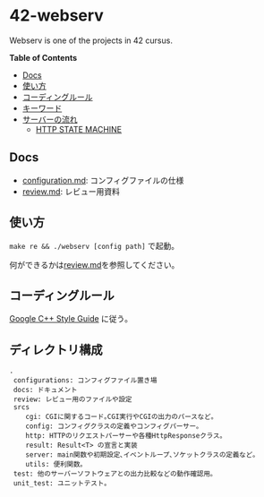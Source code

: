 # 42-webserv

Webserv is one of the projects in 42 cursus.

<!-- START doctoc generated TOC please keep comment here to allow auto update -->
<!-- DON'T EDIT THIS SECTION, INSTEAD RE-RUN doctoc TO UPDATE -->
**Table of Contents**

- [Docs](#docs)
- [使い方](#%E4%BD%BF%E3%81%84%E6%96%B9)
- [コーディングルール](#%E3%82%B3%E3%83%BC%E3%83%87%E3%82%A3%E3%83%B3%E3%82%B0%E3%83%AB%E3%83%BC%E3%83%AB)
- [キーワード](#%E3%82%AD%E3%83%BC%E3%83%AF%E3%83%BC%E3%83%89)
- [サーバーの流れ](#%E3%82%B5%E3%83%BC%E3%83%90%E3%83%BC%E3%81%AE%E6%B5%81%E3%82%8C)
  - [HTTP STATE MACHINE](#http-state-machine)

<!-- END doctoc generated TOC please keep comment here to allow auto update -->

## Docs

- [configuration.md](docs/configuration.md): コンフィグファイルの仕様
- [review.md](docs/review.md): レビュー用資料

## 使い方

`make re && ./webserv [config path]` で起動｡

何ができるかは[review.md](docs/review.md)を参照してください｡

## コーディングルール

[Google C++ Style Guide](https://ttsuki.github.io/styleguide/cppguide.ja.html) に従う｡

## ディレクトリ構成

```
.
 configurations: コンフィグファイル置き場
 docs: ドキュメント
 review: レビュー用のファイルや設定
 srcs
    cgi: CGIに関するコード｡CGI実行やCGIの出力のパースなど｡
    config: コンフィグクラスの定義やコンフィグパーサー｡
    http: HTTPのリクエストパーサーや各種HttpResponseクラス｡
    result: Result<T> の宣言と実装
    server: main関数や初期設定､イベントループ､ソケットクラスの定義など｡
    utils: 便利関数｡
 test: 他のサーバーソフトウェアとの出力比較などの動作確認用｡
 unit_test: ユニットテスト｡
```
